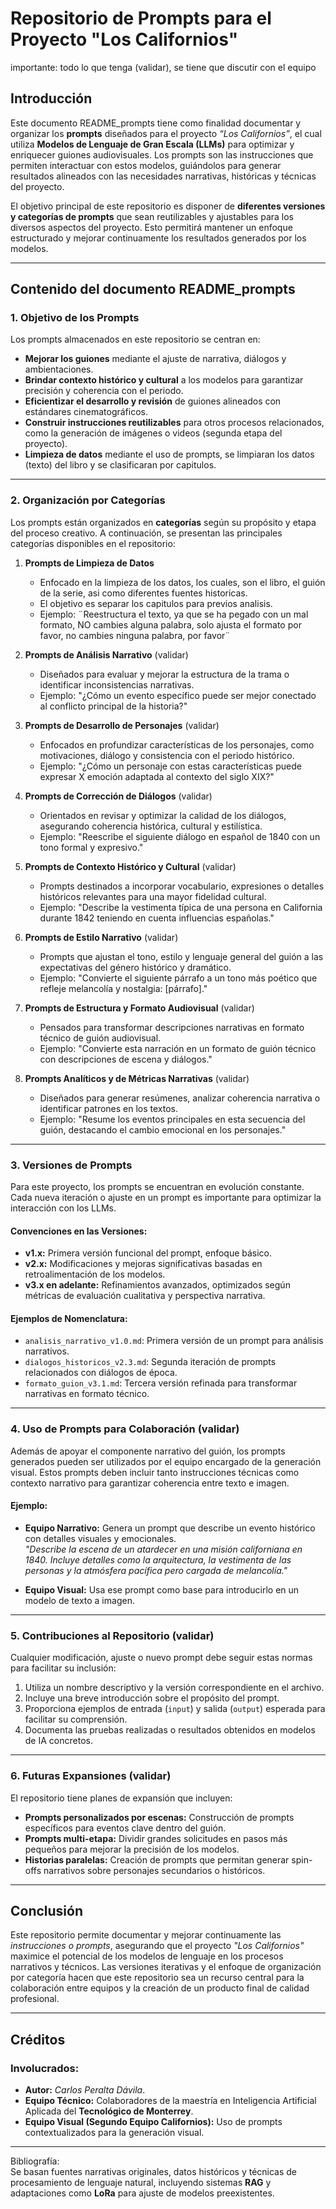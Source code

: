 # Repositorio de Prompts para el Proyecto "Los Californios"

importante: todo lo que tenga (validar), se tiene que discutir con el equipo

## Introducción
Este documento README_prompts tiene como finalidad documentar y organizar los **prompts** diseñados para el proyecto *“Los Californios”*, el cual utiliza **Modelos de Lenguaje de Gran Escala (LLMs)** para optimizar y enriquecer guiones audiovisuales. Los prompts son las instrucciones que permiten interactuar con estos modelos, guiándolos para generar resultados alineados con las necesidades narrativas, históricas y técnicas del proyecto.

El objetivo principal de este repositorio es disponer de **diferentes versiones y categorías de prompts** que sean reutilizables y ajustables para los diversos aspectos del proyecto. Esto permitirá mantener un enfoque estructurado y mejorar continuamente los resultados generados por los modelos.

---

## Contenido del documento README_prompts

### 1. Objetivo de los Prompts
Los prompts almacenados en este repositorio se centran en:
- **Mejorar los guiones** mediante el ajuste de narrativa, diálogos y ambientaciones.
- **Brindar contexto histórico y cultural** a los modelos para garantizar precisión y coherencia con el periodo.
- **Eficientizar el desarrollo y revisión** de guiones alineados con estándares cinematográficos.
- **Construir instrucciones reutilizables** para otros procesos relacionados, como la generación de imágenes o videos (segunda etapa del proyecto).
- **Limpieza de datos** mediante el uso de prompts, se limpiaran los datos (texto) del libro y se clasificaran por capitulos. 

---

### 2. Organización por Categorías
Los prompts están organizados en **categorías** según su propósito y etapa del proceso creativo. A continuación, se presentan las principales categorías disponibles en el repositorio:


1. **Prompts de Limpieza de Datos**
   - Enfocado en la limpieza de los datos, los cuales, son el libro, el guión de la serie, asi como diferentes fuentes historicas.
   - El objetivo es separar los capitulos para previos analisis.
   - Ejemplo:  ¨Reestructura el texto, ya que se ha pegado con un mal formato, NO cambies alguna palabra, solo ajusta el formato por favor, no cambies ninguna palabra, por favor¨

1. **Prompts de Análisis Narrativo**  (validar)
   - Diseñados para evaluar y mejorar la estructura de la trama o identificar inconsistencias narrativas.  
   - Ejemplo: "¿Cómo un evento específico puede ser mejor conectado al conflicto principal de la historia?"
   
2. **Prompts de Desarrollo de Personajes** (validar)
   - Enfocados en profundizar características de los personajes, como motivaciones, diálogo y consistencia con el periodo histórico.  
   - Ejemplo: "¿Cómo un personaje con estas características puede expresar X emoción adaptada al contexto del siglo XIX?"

3. **Prompts de Corrección de Diálogos** (validar)
   - Orientados en revisar y optimizar la calidad de los diálogos, asegurando coherencia histórica, cultural y estilística.  
   - Ejemplo: "Reescribe el siguiente diálogo en español de 1840 con un tono formal y expresivo."

4. **Prompts de Contexto Histórico y Cultural** (validar)
   - Prompts destinados a incorporar vocabulario, expresiones o detalles históricos relevantes para una mayor fidelidad cultural.  
   - Ejemplo: "Describe la vestimenta típica de una persona en California durante 1842 teniendo en cuenta influencias españolas."

5. **Prompts de Estilo Narrativo** (validar)
   - Prompts que ajustan el tono, estilo y lenguaje general del guión a las expectativas del género histórico y dramático.  
   - Ejemplo: "Convierte el siguiente párrafo a un tono más poético que refleje melancolía y nostalgia: [párrafo]."

6. **Prompts de Estructura y Formato Audiovisual** (validar)
   - Pensados para transformar descripciones narrativas en formato técnico de guión audiovisual.  
   - Ejemplo: "Convierte esta narración en un formato de guión técnico con descripciones de escena y diálogos."

7. **Prompts Analíticos y de Métricas Narrativas** (validar)
   - Diseñados para generar resúmenes, analizar coherencia narrativa o identificar patrones en los textos.  
   - Ejemplo: "Resume los eventos principales en esta secuencia del guión, destacando el cambio emocional en los personajes."

---

### 3. Versiones de Prompts
Para este proyecto, los prompts se encuentran en evolución constante. Cada nueva iteración o ajuste en un prompt es importante para optimizar la interacción con los LLMs.

#### Convenciones en las Versiones:
- **v1.x:** Primera versión funcional del prompt, enfoque básico.
- **v2.x:** Modificaciones y mejoras significativas basadas en retroalimentación de los modelos.
- **v3.x en adelante:** Refinamientos avanzados, optimizados según métricas de evaluación cualitativa y perspectiva narrativa.

#### Ejemplos de Nomenclatura:
- `analisis_narrativo_v1.0.md`: Primera versión de un prompt para análisis narrativos.  
- `dialogos_historicos_v2.3.md`: Segunda iteración de prompts relacionados con diálogos de época.  
- `formato_guion_v3.1.md`: Tercera versión refinada para transformar narrativas en formato técnico.

---

### 4. Uso de Prompts para Colaboración (validar)
Además de apoyar el componente narrativo del guión, los prompts generados pueden ser utilizados por el equipo encargado de la generación visual. Estos prompts deben incluir tanto instrucciones técnicas como contexto narrativo para garantizar coherencia entre texto e imagen.

#### Ejemplo:
- **Equipo Narrativo:** Genera un prompt que describe un evento histórico con detalles visuales y emocionales.  
  *"Describe la escena de un atardecer en una misión californiana en 1840. Incluye detalles como la arquitectura, la vestimenta de las personas y la atmósfera pacífica pero cargada de melancolía."*

- **Equipo Visual:** Usa ese prompt como base para introducirlo en un modelo de texto a imagen.  

---

### 5. Contribuciones al Repositorio (validar)
Cualquier modificación, ajuste o nuevo prompt debe seguir estas normas para facilitar su inclusión:
1. Utiliza un nombre descriptivo y la versión correspondiente en el archivo.
2. Incluye una breve introducción sobre el propósito del prompt.
3. Proporciona ejemplos de entrada (`input`) y salida (`output`) esperada para facilitar su comprensión.
4. Documenta las pruebas realizadas o resultados obtenidos en modelos de IA concretos.

---

### 6. Futuras Expansiones (validar)
El repositorio tiene planes de expansión que incluyen:
- **Prompts personalizados por escenas:** Construcción de prompts específicos para eventos clave dentro del guión.  
- **Prompts multi-etapa:** Dividir grandes solicitudes en pasos más pequeños para mejorar la precisión de los modelos.  
- **Historias paralelas:** Creación de prompts que permitan generar spin-offs narrativos sobre personajes secundarios o históricos.  

---

## Conclusión
Este repositorio permite documentar y mejorar continuamente las *instrucciones o prompts*, asegurando que el proyecto *"Los Californios"* maximice el potencial de los modelos de lenguaje en los procesos narrativos y técnicos. Las versiones iterativas y el enfoque de organización por categoría hacen que este repositorio sea un recurso central para la colaboración entre equipos y la creación de un producto final de calidad profesional.

---

## Créditos
### Involucrados:
- **Autor:** *Carlos Peralta Dávila*.  
- **Equipo Técnico:** Colaboradores de la maestría en Inteligencia Artificial Aplicada del **Tecnológico de Monterrey**.  
- **Equipo Visual (Segundo Equipo Californios):** Uso de prompts contextualizados para la generación visual.

---

Bibliografía:  
Se basan fuentes narrativas originales, datos históricos y técnicas de procesamiento de lenguaje natural, incluyendo sistemas **RAG** y adaptaciones como **LoRa** para ajuste de modelos preexistentes.  